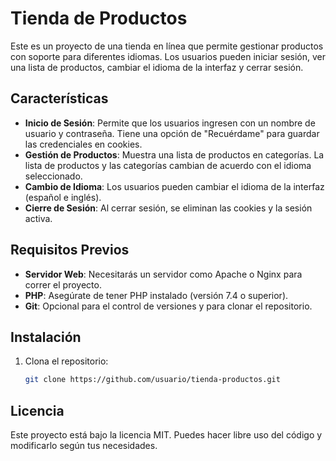 # Tienda de Productos

Este es un proyecto de una tienda en línea que permite gestionar productos con soporte para diferentes idiomas. Los usuarios pueden iniciar sesión, ver una lista de productos, cambiar el idioma de la interfaz y cerrar sesión.

## Características

- **Inicio de Sesión**: Permite que los usuarios ingresen con un nombre de usuario y contraseña. Tiene una opción de "Recuérdame" para guardar las credenciales en cookies.
- **Gestión de Productos**: Muestra una lista de productos en categorías. La lista de productos y las categorías cambian de acuerdo con el idioma seleccionado.
- **Cambio de Idioma**: Los usuarios pueden cambiar el idioma de la interfaz (español e inglés).
- **Cierre de Sesión**: Al cerrar sesión, se eliminan las cookies y la sesión activa.

## Requisitos Previos

- **Servidor Web**: Necesitarás un servidor como Apache o Nginx para correr el proyecto.
- **PHP**: Asegúrate de tener PHP instalado (versión 7.4 o superior).
- **Git**: Opcional para el control de versiones y para clonar el repositorio.

## Instalación

1. Clona el repositorio:
   ```bash
   git clone https://github.com/usuario/tienda-productos.git

## Licencia

Este proyecto está bajo la licencia MIT. Puedes hacer libre uso del código y modificarlo según tus necesidades.
